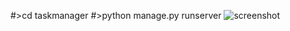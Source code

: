 #>cd taskmanager
#>python manage.py runserver
![screenshot](https://media.discordapp.net/attachments/811387661742899260/937744217860612146/unknown.png?width=581&height=683)
